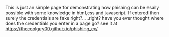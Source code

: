 This is just an simple page for demonstrating how phishing can be esaily possible with some knowledge in html,css and javascript.
If entered then surely the credentials are fake right?.....right?
have you ever thought where does the credentials you enter in a page go?
see it at https://thecoolguy00.github.io/phishing_ex/
